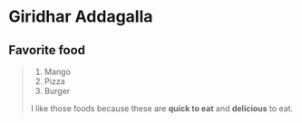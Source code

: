 # Giridhar Addagalla
## Favorite  food
>
> 1. Mango
> 2. Pizza
> 3. Burger
>
>I like those foods because these are **quick to eat** and **delicious** to eat.

    




 
